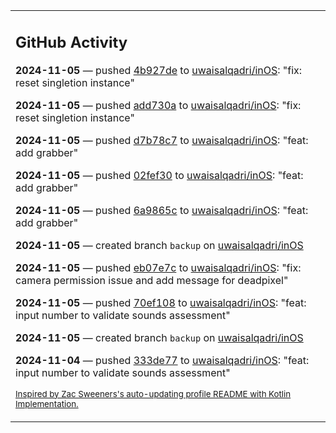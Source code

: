 <table><tr><td valign="top" width="100%">    

## GitHub Activity

**2024-11-05** — pushed [4b927de](https://github.com/uwaisalqadri/inOS/commits/4b927dee6d8b199ba83adc336367f54b9d90d264) to [uwaisalqadri/inOS](https://github.com/uwaisalqadri/inOS): "fix: reset singletion instance"

**2024-11-05** — pushed [add730a](https://github.com/uwaisalqadri/inOS/commits/add730aca8f0f1c7f4a29e70ef4a7a98ddbe0573) to [uwaisalqadri/inOS](https://github.com/uwaisalqadri/inOS): "fix: reset singletion instance"

**2024-11-05** — pushed [d7b78c7](https://github.com/uwaisalqadri/inOS/commits/d7b78c75ed3ebf7a512e3ddfe61d51827e34b714) to [uwaisalqadri/inOS](https://github.com/uwaisalqadri/inOS): "feat: add grabber"

**2024-11-05** — pushed [02fef30](https://github.com/uwaisalqadri/inOS/commits/02fef3006896755ac764c1de0c90ee38cda04b50) to [uwaisalqadri/inOS](https://github.com/uwaisalqadri/inOS): "feat: add grabber"

**2024-11-05** — pushed [6a9865c](https://github.com/uwaisalqadri/inOS/commits/6a9865ccc3d91a95dbde03518b0ece2951f0c314) to [uwaisalqadri/inOS](https://github.com/uwaisalqadri/inOS): "feat: add grabber"

**2024-11-05** — created branch `backup` on [uwaisalqadri/inOS](https://github.com/uwaisalqadri/inOS)

**2024-11-05** — pushed [eb07e7c](https://github.com/uwaisalqadri/inOS/commits/eb07e7c075353aa7d3925fffe4674676988c36b1) to [uwaisalqadri/inOS](https://github.com/uwaisalqadri/inOS): "fix: camera permission issue and add message for deadpixel"

**2024-11-05** — pushed [70ef108](https://github.com/uwaisalqadri/inOS/commits/70ef1085e998cfadfd5d14cf5421279b0caac20e) to [uwaisalqadri/inOS](https://github.com/uwaisalqadri/inOS): "feat: input number to validate sounds assessment"

**2024-11-05** — created branch `backup` on [uwaisalqadri/inOS](https://github.com/uwaisalqadri/inOS)

**2024-11-04** — pushed [333de77](https://github.com/uwaisalqadri/inOS/commits/333de77e048c387f9331a3ac9f6f9e5115f9583a) to [uwaisalqadri/inOS](https://github.com/uwaisalqadri/inOS): "feat: input number to validate sounds assessment"
                
<sub><a href="https://github.com/ZacSweers/ZacSweers/">Inspired by Zac Sweeners's auto-updating profile README with Kotlin Implementation.</a></sub>
        